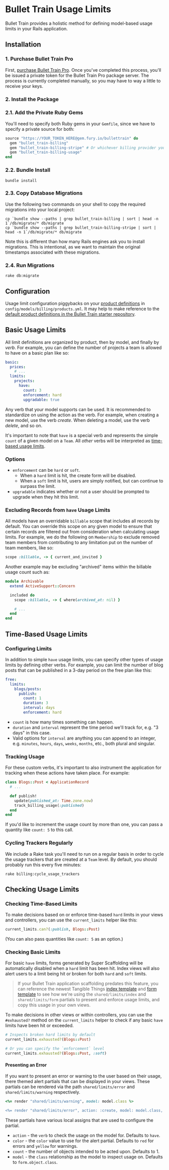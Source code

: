 # Bullet Train Usage Limits

Bullet Train provides a holistic method for defining model-based usage limits in your Rails application.

## Installation

### 1. Purchase Bullet Train Pro

First, [purchase Bullet Train Pro](https://buy.stripe.com/aEU7vc4dBfHtfO89AV). Once you've completed this process, you'll be issued a private token for the Bullet Train Pro package server. The process is currently completed manually, so you may have to way a little to receive your keys.

### 2. Install the Package

### 2.1. Add the Private Ruby Gems

You'll need to specify both Ruby gems in your `Gemfile`, since we have to specify a private source for both:

```ruby
source "https://YOUR_TOKEN_HERE@gem.fury.io/bullettrain" do
  gem "bullet_train-billing"
  gem "bullet_train-billing-stripe" # Or whichever billing provider you're using.
  gem "bullet_train-billing-usage"
end
```

### 2.2. Bundle Install

```
bundle install
```

### 2.3. Copy Database Migrations

Use the following two commands on your shell to copy the required migrations into your local project:

```
cp `bundle show --paths | grep bullet_train-billing | sort | head -n 1`/db/migrate/* db/migrate
cp `bundle show --paths | grep bullet_train-billing-stripe | sort | head -n 1`/db/migrate/* db/migrate
```

Note this is different than how many Rails engines ask you to install migrations. This is intentional, as we want to maintain the original timestamps associated with these migrations.

### 2.4. Run Migrations

```
rake db:migrate
```

## Configuration
Usage limit configuration piggybacks on your [product definitions](/docs/billing/stripe.md) in `config/models/billing/products.yml`. It may help to make reference to the [default product definitions in the Bullet Train starter repository](https://github.com/bullet-train-co/bullet_train/blob/main/config/models/billing/products.yml).

## Basic Usage Limits
All limit definitions are organized by product, then by model, and finally by _verb_. For example, you can define the number of projects a team is allowed to have on a basic plan like so:

```yaml
basic:
  prices:
    # ...
  limits:
    projects:
      have:
        count: 3
        enforcement: hard
        upgradable: true
```

Any verb that your model supports can be used. It is recommended to standardize on using the action as the verb. For example, when creating a new model, use the verb _create_. When deleting a model, use the verb _delete_, and so on.

It's important to note that `have` is a special verb and represents the simple `count` of a given model on a `Team`. All _other_ verbs will be interpreted as [time-based usage limits](#time-based-usage-limits).

### Options
 - `enforcement` can be `hard` or `soft`.
   - When a `hard` limit is hit, the create form will be disabled.
   - When a `soft` limit is hit, users are simply notified, but can continue to surpass the limit.
 - `upgradable` indicates whether or not a user should be prompted to upgrade when they hit this limit.

### Excluding Records from `have` Usage Limits
All models have an overridable `billable` scope that includes all records by default. You can override this scope on any given model to ensure that certain records are filtered out from consideration when calculating usage limits. For example, we do the following on `Membership` to exclude removed team members from contributing to any limitation put on the number of team members, like so:

```ruby
scope :billable, -> { current_and_invited }
```

Another example may be excluding "archived" items within the billable usage count such as:

```ruby
module Archivable
  extend ActiveSupport::Concern

  included do
    scope :billable, -> { where(archived_at: nil) }

    # ...
  end
end
```

## Time-Based Usage Limits

### Configuring Limits
In addition to simple `have` usage limits, you can specify other types of usage limits by defining other verbs. For example, you can limit the number of blog posts that can be published in a 3-day period on the free plan like this:

```yaml
free:
  limits:
    blogs/posts:
      publish:
        count: 1
        duration: 3
        interval: days
        enforcement: hard
```

 - `count` is how many times something can happen.
 - `duration` and `interval` represent the time period we'll track for, e.g. "3 days" in this case.
 - Valid options for `interval` are anything you can append to an integer, e.g. `minutes`, `hours`, `days`, `weeks`, `months`, etc., both plural and singular.

### Tracking Usage
For these custom verbs, it's important to also instrument the application for tracking when these actions have taken place. For example:

```ruby
class Blogs::Post < ApplicationRecord
  # ...

  def publish!
    update(published_at: Time.zone.now)
    track_billing_usage(:published)
  end
end
```

If you'd like to increment the usage count by more than one, you can pass a quantity like `count: 5` to this call.

### Cycling Trackers Regularly
We include a Rake task you'll need to run on a regular basis in order to cycle the usage trackers that are created at a `Team` level. By default, you should probably run this every five minutes:

```
rake billing:cycle_usage_trackers
```

## Checking Usage Limits

### Checking Time-Based Limits
To make decisions based on or enforce time-based `hard` limits in your views and controllers, you can use the `current_limits` helper like this:

```ruby
current_limits.can?(:publish, Blogs::Post)
```

(You can also pass quantities like `count: 5` as an option.)

### Checking Basic Limits
For basic `have` limits, forms generated by Super Scaffolding will be automatically disabled when a `hard` limit has been hit. Index views will also alert users to a limit being hit or broken for both `hard` and `soft` limits.

> If your Bullet Train application scaffolding predates this feature, you can reference the newest Tangible Things [index template](https://github.com/bullet-train-co/bullet_train-super_scaffolding/blob/main/app/views/account/scaffolding/completely_concrete/tangible_things/_index.html.erb) and [form template](https://github.com/bullet-train-co/bullet_train-super_scaffolding/blob/main/app/views/account/scaffolding/completely_concrete/tangible_things/_form.html.erb) to see how we're using the `shared/limits/index` and `shared/limits/form` partials to present and enforce usage limits, and copy this usage in your own views.

To make decisions in other views or within controllers, you can use the `#exhausted?` method on the `current_limits` helper to check if any basic `have` limits have been hit or exceeded.

```ruby
# Inspects broken hard limits by default
current_limits.exhausted?(Blogs::Post)

# Or you can specify the `enforcement` level
current_limits.exhausted?(Blogs::Post, :soft)
```

#### Presenting an Error

If you want to present an error or warning to the user based on their usage, there themed alert partials that can be displayed in your views. These partials can be rendered via the path `shared/limits/error` and `shared/limits/warning` respectively.

```ruby
<%= render "shared/limits/warning", model: model.class %>

<%= render "shared/limits/error", action: :create, model: model.class, count: 1, cancel_path: cancel_path %>
```

These partials have various local assigns that are used to configure the partial.

* `action` - the `verb` to check the usage on the model for. Defaults to `have`.
* `color` - the `color` value to use for the alert partial. Defaults to `red` for errors and `yellow` for warnings.
* `count` - the number of objects intended to be acted upon. Defaults to 1.
* `model` - the `class` relationship as the model to inspect usage on. Defaults to `form.object.class`.
